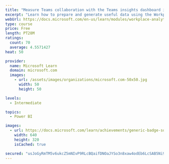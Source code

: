 ```yaml
---
title: "Measure Teams collaboration with the Teams insights dashboard in Workplace Analytics"
excerpt: "Learn how to prepare and generate useful data using the Workplace Analytics Power BI Teams insights dashboard.  Analyze Microsoft Teams adoption trends from the populated reports."
webUrl: https://docs.microsoft.com/en-us/learn/modules/workplace-analytics-teams-insights/
type: course
price: Free
length: PT28M
ratings:
  count: 70
  average: 4.5571427
heat: 50

provider:
  name: Microsoft Learn
  domain: microsoft.com
  images:
    - url: /assets/images/organizations/microsoft.com-50x50.jpg
      width: 50
      height: 50

levels:
  - Intermediate

topics:
  - Power BI

images:
  - url: https://docs.microsoft.com/learn/achievements/generic-badge-social.png
    width: 640
    height: 320
    isCached: true

secured: "usJoGyRmTM5v6ukcZ5mNIvP9RLcBQaifDNOaJYSo3n8xaw4odEb6LcSAB5Ni919zLA9Xu9nbYqkP1ylS6Lydi5WKaB/vRLk0bIWW21wi5cNf8d9wtLvxNa2agMTlr4kGaS3+n4X6/vmFk1ODrYvpmg8/HvpPjzqDyAD8jwvOkK2Ju+L2/eG263fQE/H4H3yrTZXJpfQGbwrovb0IMveZbXKCuyi3uq9u0jYRqtMzdCyzXXJ9il/eJfBYkS0/+mJ8Nj90cxR+afzh2hu5UrmW62AERXCUh8+E+O/J2Vg38q0JLFwlJZCenhuA5Qh+HohiXhbMp9LwumrhFGSVKTRtfnk5xDpWt6wW0itXcvUEhgms9g68pCZ8q94kEAQqAfSeSWLot3/kJ5iSXJpCcF1SP/pkKx39QaNLk3B54GlCiXI=;2bTazzIzRxiJ3TfEdMJIlg=="
---
```


